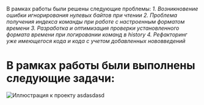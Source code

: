 В рамках работы были решены следующие проблемы:
*1. Возникновение ошибки игнорирования нулевых байтов при чтении*
*2. Проблема получения индекса команды при работе с настроенным форматом времени*
*3. Разработка и оптимизация проверки установленного формата времени при логировании команд в history*
*4. Рефакторинг уже имеющегося кода и кода с учетом добавленных нововведений*

# В рамках работы были выполнены следующие задачи:


![Иллюстрация к проекту](https://github.com/jfisto/CyberSecurity/edit/main/Unix/history/1.png)
asdasdasd
